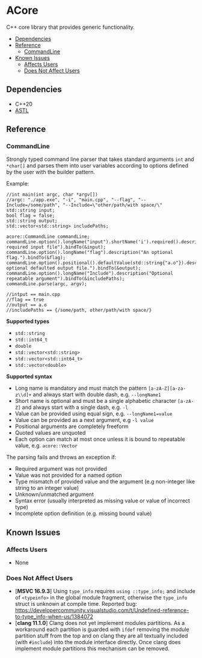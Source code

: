 # ACore

C++ core library that provides generic functionality.

-   [Dependencies](#dependencies)
-   [Reference](#reference)
    -   [CommandLine](#commandline)
-   [Known Issues](#known-issues)
    -   [Affects Users](#affects-users)
    -   [Does Not Affect Users](#does-not-affect-users)

## Dependencies

-   C++20
-   [ASTL](../astl/README.md)

## Reference

### CommandLine

Strongly typed command line parser that takes standard arguments `int` and `*char[]` and parses them into user variables according to options defined by the user with the builder pattern.

Example:

```
//int main(int argc, char *argv[])
//argc: "./app.exe", "-i", "main.cpp", "--flag", "--Include=/some/path", "--Include=\"other/path/with space/\"
std::string input;
bool flag = false;
std::string output;
std::vector<std::string> includePaths;

acore::CommandLine commandLine;
commandLine.option().longName("input").shortName('i').required().description("The required input file").bindTo(&input);
commandLine.option().longName("flag").description("An optional flag.").bindTo(&flag);
commandLine.option().positional().defaultValue(std::string{"a.o"}).description("An optional defaulted output file.").bindTo(&output);
commandLine.option().longName("Include").description("Optional repeatable argument").bindTo(&includePaths);
commandLine.parse(argc, argv);

//intput == main.cpp
//flag == true
//output == a.o
//includePaths == {/some/path, other/path/with space/}
```

**Supported types**

-   `std::string`
-   `std::int64_t`
-   `double`
-   `std::vector<std::string>`
-   `std::vector<std::int64_t>`
-   `std::vector<double>`

**Supported syntax**

-   Long name is mandatory and must match the pattern `[a-zA-Z][a-za-z\\d]+` and always start with double dash, e.g. `--longName1`
-   Short name is optional and must be a single alphabetic character `[a-zA-Z]` and always start with a single dash, e.g. `-l`
-   Value can be provided using equal sign, e.g. `--longName1=value`
-   Value can be provided as a next argument, e.g `-l value`
-   Positional arguments are completely freeform
-   Quoted values are unquoted
-   Each option can match at most once unless it is bound to repeatable value, e.g. `acore::Vector`

The parsing fails and throws an exception if:

-   Required argument was not provided
-   Value was not provided for a named option
-   Type mismatch of provided value and the argument (e.g non-integer like string to an integer value)
-   Unknown/unmatched argument
-   Syntax error (usually interpreted as missing value or value of incorrect type)
-   Incomplete option definition (e.g. missing bound value)

## Known Issues

### Affects Users

-   None

### Does Not Affect Users

-   [**MSVC 16.9.3**] Using `type_info` requires `using ::type_info;` and include of `<typeinfo>` in the global module fragment, otherwise the `type_info` struct is unknown at compile time. Reported bug: https://developercommunity.visualstudio.com/t/Undefined-reference-to-type_info-when-us/1384072
-   [**clang 11.1.0**] Clang does not yet implement modules partitions. As a workaround each partition is guarded with `ifdef` removing the module partition stuff from the top and on clang they are all textually included (with `#include`) into the module interface directly. Once clang does implement module partitions this mechanism can be removed.
